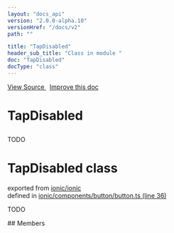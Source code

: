 ```yaml
---
layout: "docs_api"
version: "2.0.0-alpha.10"
versionHref: "/docs/v2"
path: ""

title: "TapDisabled"
header_sub_title: "Class in module "
doc: "TapDisabled"
docType: "class"
---
```



<div class="improve-docs">
  <a href='http://github.com/driftyco/ionic/tree/master/#L'>
    View Source
  </a>
  &nbsp;
  <a href='http://github.com/driftyco/ionic/edit/master/#L'>
    Improve this doc
  </a>
</div>




<h1 class="api-title">

  TapDisabled



</h1>





TODO



<h1 class="class export">TapDisabled <span class="type">class</span></h1>
<p class="module">exported from <a href='undefined'>ionic/ionic</a><br/>
defined in <a href="https://github.com/driftyco/ionic2/tree/master/ionic/components/button/button.ts#L36-L44">ionic/components/button/button.ts (line 36)</a>
</p>
<p><p>TODO</p>
</p>
## Members

